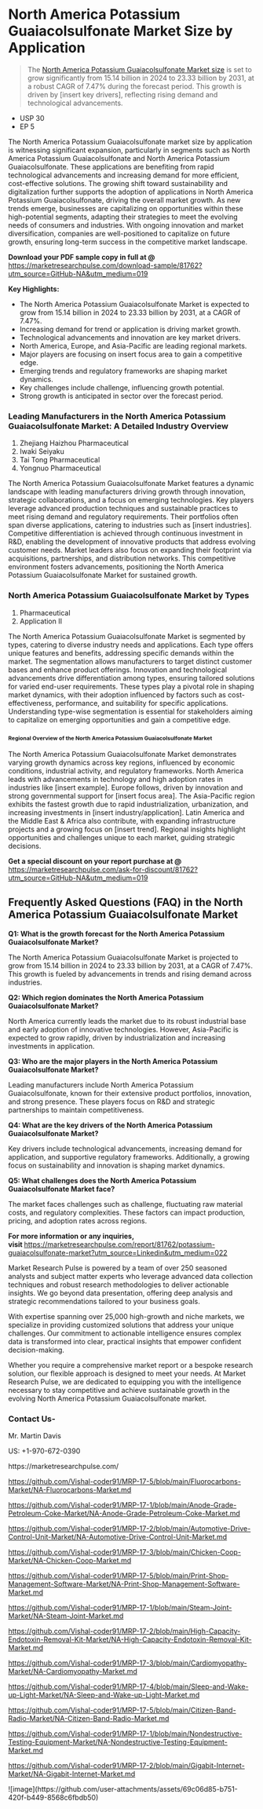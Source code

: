 <h1>North America Potassium Guaiacolsulfonate Market&nbsp;Size by Application</h1><blockquote><p>The <a href="https://marketresearchpulse.com/download-sample/81762?utm_source=GitHub-NA&amp;utm_medium=019">North America Potassium Guaiacolsulfonate Market size</a> is set to grow significantly from 15.14 billion in 2024 to 23.33 billion by 2031, at a robust CAGR of 7.47% during the forecast period. This growth is driven by [insert key drivers], reflecting rising demand and technological advancements.</p></blockquote><ul><li>USP 30 <li> EP 5</li></ul><p>The North America Potassium Guaiacolsulfonate market size by application is witnessing significant expansion, particularly in segments such as North America Potassium Guaiacolsulfonate and North America Potassium Guaiacolsulfonate. These applications are benefiting from rapid technological advancements and increasing demand for more efficient, cost-effective solutions. The growing shift toward sustainability and digitalization further supports the adoption of applications in North America Potassium Guaiacolsulfonate, driving the overall market growth. As new trends emerge, businesses are capitalizing on opportunities within these high-potential segments, adapting their strategies to meet the evolving needs of consumers and industries. With ongoing innovation and market diversification, companies are well-positioned to capitalize on future growth, ensuring long-term success in the competitive market landscape.</p><p><strong>Download your PDF sample copy in full at @ </strong><a href="https://marketresearchpulse.com/download-sample/81762?utm_source=GitHub-NA&amp;utm_medium=019">https://marketresearchpulse.com/download-sample/81762?utm_source=GitHub-NA&amp;utm_medium=019</a></p><p><strong>Key Highlights: </strong></p><ul><li>The North America Potassium Guaiacolsulfonate Market is expected to grow from 15.14 billion in 2024 to 23.33 billion by 2031, at a CAGR of 7.47%.</li><li>Increasing demand for trend or application is driving market growth.</li><li>Technological advancements and innovation are key market drivers.</li><li>North America, Europe, and Asia-Pacific are leading regional markets.</li><li>Major players are focusing on insert focus area to gain a competitive edge.</li><li>Emerging trends and regulatory frameworks are shaping market dynamics.</li><li>Key challenges include challenge, influencing growth potential.</li><li>Strong growth is anticipated in sector over the forecast period.</li></ul><h3>Leading Manufacturers in the North America Potassium Guaiacolsulfonate Market: A Detailed Industry Overview</h3><ol><li>Zhejiang Haizhou Pharmaceutical</li><li>Iwaki Seiyaku</li><li>Tai Tong Pharmaceutical</li><li>Yongnuo Pharmaceutical</li></ol><div class="flex max-w-full flex-col flex-grow"><div class="min-h-8 text-message flex w-full flex-col items-end gap-2 whitespace-normal break-words [.text-message+&amp;]:mt-5" dir="auto" data-message-author-role="assistant" data-message-id="fd8432e4-4910-450d-b182-61b7bfb0a01f" data-message-model-slug="gpt-4o"><div class="flex w-full flex-col gap-1 empty:hidden first:pt-[3px]"><div class="markdown prose w-full break-words dark:prose-invert light"><p>The North America Potassium Guaiacolsulfonate Market features a dynamic landscape with leading manufacturers driving growth through innovation, strategic collaborations, and a focus on emerging technologies. Key players leverage advanced production techniques and sustainable practices to meet rising demand and regulatory requirements. Their portfolios often span diverse applications, catering to industries such as [insert industries]. Competitive differentiation is achieved through continuous investment in R&amp;D, enabling the development of innovative products that address evolving customer needs. Market leaders also focus on expanding their footprint via acquisitions, partnerships, and distribution networks. This competitive environment fosters advancements, positioning the North America Potassium Guaiacolsulfonate Market for sustained growth.</p></div></div></div></div><h3>North America Potassium Guaiacolsulfonate Market by Types</h3><ol><li>Pharmaceutical <li> Application II</li></ol><div class="flex max-w-full flex-col flex-grow"><div class="min-h-8 text-message flex w-full flex-col items-end gap-2 whitespace-normal break-words [.text-message+&amp;]:mt-5" dir="auto" data-message-author-role="assistant" data-message-id="084470be-0bb7-4664-bddf-5156b4f41249" data-message-model-slug="gpt-4o-mini"><div class="flex w-full flex-col gap-1 empty:hidden first:pt-[3px]"><div class="markdown prose w-full break-words dark:prose-invert light"><p>The North America Potassium Guaiacolsulfonate Market is segmented by types, catering to diverse industry needs and applications. Each type offers unique features and benefits, addressing specific demands within the market. The segmentation allows manufacturers to target distinct customer bases and enhance product offerings. Innovation and technological advancements drive differentiation among types, ensuring tailored solutions for varied end-user requirements. These types play a pivotal role in shaping market dynamics, with their adoption influenced by factors such as cost-effectiveness, performance, and suitability for specific applications. Understanding type-wise segmentation is essential for stakeholders aiming to capitalize on emerging opportunities and gain a competitive edge.</p></div></div></div></div><h3><span style="font-size: 11px;">Regional Overview of the North America Potassium Guaiacolsulfonate Market</span></h3><div class="flex max-w-full flex-col flex-grow"><div class="min-h-8 text-message flex w-full flex-col items-end gap-2 whitespace-normal break-words [.text-message+&amp;]:mt-5" dir="auto" data-message-author-role="assistant" data-message-id="e9038762-ce64-4e30-91c9-9bd413514231" data-message-model-slug="gpt-4o-mini"><div class="flex w-full flex-col gap-1 empty:hidden first:pt-[3px]"><div class="markdown prose w-full break-words dark:prose-invert light"><p>The North America Potassium Guaiacolsulfonate Market demonstrates varying growth dynamics across key regions, influenced by economic conditions, industrial activity, and regulatory frameworks. North America leads with advancements in technology and high adoption rates in industries like [insert example]. Europe follows, driven by innovation and strong governmental support for [insert focus area]. The Asia-Pacific region exhibits the fastest growth due to rapid industrialization, urbanization, and increasing investments in [insert industry/application]. Latin America and the Middle East &amp; Africa also contribute, with expanding infrastructure projects and a growing focus on [insert trend]. Regional insights highlight opportunities and challenges unique to each market, guiding strategic decisions.</p></div></div></div></div><p><strong>Get a special discount on your report purchase at @ </strong><a href="https://marketresearchpulse.com/ask-for-discount/81762?utm_source=GitHub-NA&amp;utm_medium=019">https://marketresearchpulse.com/ask-for-discount/81762?utm_source=GitHub-NA&amp;utm_medium=019</a></p><h2>Frequently Asked Questions (FAQ) in the North America Potassium Guaiacolsulfonate Market</h2><p><strong>Q1: What is the growth forecast for the North America Potassium Guaiacolsulfonate Market?</strong></p><p>The North America Potassium Guaiacolsulfonate Market is projected to grow from 15.14 billion in 2024 to 23.33 billion by 2031, at a CAGR of 7.47%. This growth is fueled by advancements in trends and rising demand across industries.</p><p><strong>Q2: Which region dominates the North America Potassium Guaiacolsulfonate Market?</strong></p><p>North America currently leads the market due to its robust industrial base and early adoption of innovative technologies. However, Asia-Pacific is expected to grow rapidly, driven by industrialization and increasing investments in application.</p><p><strong>Q3: Who are the major players in the North America Potassium Guaiacolsulfonate Market?</strong></p><p>Leading manufacturers include North America Potassium Guaiacolsulfonate, known for their extensive product portfolios, innovation, and strong presence. These players focus on R&amp;D and strategic partnerships to maintain competitiveness.</p><p><strong>Q4: What are the key drivers of the North America Potassium Guaiacolsulfonate Market?</strong></p><p>Key drivers include technological advancements, increasing demand for application, and supportive regulatory frameworks. Additionally, a growing focus on sustainability and innovation is shaping market dynamics.</p><p><strong>Q5: What challenges does the North America Potassium Guaiacolsulfonate Market face?</strong></p><p>The market faces challenges such as challenge, fluctuating raw material costs, and regulatory complexities. These factors can impact production, pricing, and adoption rates across regions.</p><p><strong>For more information or any inquiries, visit&nbsp;</strong><a href="https://marketresearchpulse.com/report/81762/potassium-guaiacolsulfonate-market?utm_source=Linkedin&utm_medium=022">https://marketresearchpulse.com/report/81762/potassium-guaiacolsulfonate-market?utm_source=Linkedin&utm_medium=022</a></p><p>Market Research Pulse is powered by a team of over 250 seasoned analysts and subject matter experts who leverage advanced data collection techniques and robust research methodologies to deliver actionable insights. We go beyond data presentation, offering deep analysis and strategic recommendations tailored to your business goals.</p><p>With expertise spanning over 25,000 high-growth and niche markets, we specialize in providing customized solutions that address your unique challenges. Our commitment to actionable intelligence ensures complex data is transformed into clear, practical insights that empower confident decision-making.</p><p>Whether you require a comprehensive market report or a bespoke research solution, our flexible approach is designed to meet your needs. At Market Research Pulse, we are dedicated to equipping you with the intelligence necessary to stay competitive and achieve sustainable growth in the evolving North America Potassium Guaiacolsulfonate market.</p><h3><strong>Contact Us-</strong></h3><p>Mr. Martin Davis</p><p>US: +1-970-672-0390</p><p>https://marketresearchpulse.com/</p><p><a href="https://github.com/Vishal-coder91/MRP-17-5/blob/main/Fluorocarbons-Market/NA-Fluorocarbons-Market.md">https://github.com/Vishal-coder91/MRP-17-5/blob/main/Fluorocarbons-Market/NA-Fluorocarbons-Market.md</a></p><p><a href="https://github.com/Vishal-coder91/MRP-17-1/blob/main/Anode-Grade-Petroleum-Coke-Market/NA-Anode-Grade-Petroleum-Coke-Market.md">https://github.com/Vishal-coder91/MRP-17-1/blob/main/Anode-Grade-Petroleum-Coke-Market/NA-Anode-Grade-Petroleum-Coke-Market.md</a></p><p><a href="https://github.com/Vishal-coder91/MRP-17-2/blob/main/Automotive-Drive-Control-Unit-Market/NA-Automotive-Drive-Control-Unit-Market.md">https://github.com/Vishal-coder91/MRP-17-2/blob/main/Automotive-Drive-Control-Unit-Market/NA-Automotive-Drive-Control-Unit-Market.md</a></p><p><a href="https://github.com/Vishal-coder91/MRP-17-3/blob/main/Chicken-Coop-Market/NA-Chicken-Coop-Market.md">https://github.com/Vishal-coder91/MRP-17-3/blob/main/Chicken-Coop-Market/NA-Chicken-Coop-Market.md</a></p><p><a href="https://github.com/Vishal-coder91/MRP-17-5/blob/main/Print-Shop-Management-Software-Market/NA-Print-Shop-Management-Software-Market.md">https://github.com/Vishal-coder91/MRP-17-5/blob/main/Print-Shop-Management-Software-Market/NA-Print-Shop-Management-Software-Market.md</a></p><p><a href="https://github.com/Vishal-coder91/MRP-17-1/blob/main/Steam-Joint-Market/NA-Steam-Joint-Market.md">https://github.com/Vishal-coder91/MRP-17-1/blob/main/Steam-Joint-Market/NA-Steam-Joint-Market.md</a></p><p><a href="https://github.com/Vishal-coder91/MRP-17-2/blob/main/High-Capacity-Endotoxin-Removal-Kit-Market/NA-High-Capacity-Endotoxin-Removal-Kit-Market.md">https://github.com/Vishal-coder91/MRP-17-2/blob/main/High-Capacity-Endotoxin-Removal-Kit-Market/NA-High-Capacity-Endotoxin-Removal-Kit-Market.md</a></p><p><a href="https://github.com/Vishal-coder91/MRP-17-3/blob/main/Cardiomyopathy-Market/NA-Cardiomyopathy-Market.md">https://github.com/Vishal-coder91/MRP-17-3/blob/main/Cardiomyopathy-Market/NA-Cardiomyopathy-Market.md</a></p><p><a href="https://github.com/Vishal-coder91/MRP-17-4/blob/main/Sleep-and-Wake-up-Light-Market/NA-Sleep-and-Wake-up-Light-Market.md">https://github.com/Vishal-coder91/MRP-17-4/blob/main/Sleep-and-Wake-up-Light-Market/NA-Sleep-and-Wake-up-Light-Market.md</a></p><p><a href="https://github.com/Vishal-coder91/MRP-17-5/blob/main/Citizen-Band-Radio-Market/NA-Citizen-Band-Radio-Market.md">https://github.com/Vishal-coder91/MRP-17-5/blob/main/Citizen-Band-Radio-Market/NA-Citizen-Band-Radio-Market.md</a></p><p><a href="https://github.com/Vishal-coder91/MRP-17-1/blob/main/Nondestructive-Testing-Equipment-Market/NA-Nondestructive-Testing-Equipment-Market.md">https://github.com/Vishal-coder91/MRP-17-1/blob/main/Nondestructive-Testing-Equipment-Market/NA-Nondestructive-Testing-Equipment-Market.md</a></p><p><a href="https://github.com/Vishal-coder91/MRP-17-2/blob/main/Gigabit-Internet-Market/NA-Gigabit-Internet-Market.md">https://github.com/Vishal-coder91/MRP-17-2/blob/main/Gigabit-Internet-Market/NA-Gigabit-Internet-Market.md</a></p>
![image](https://github.com/user-attachments/assets/69c06d85-b751-420f-b449-8568c6fbdb50)

